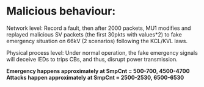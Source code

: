 # Malicious behaviour:

Network level: Record a fault, then after 2000 packets, MU1 modifies and replayed malicious SV packets (the first 30pkts with values*2) to fake emergency situation on 66kV (2 scenarios) following the KCL/KVL laws.

Physical process level: Under normal operation, the fake emergency signals will deceive IEDs to trips CBs, and thus, disrupt power transmission.

**Emergency happens approximately at SmpCnt = 500-700, 4500-4700**
**Attacks happen approximately at SmpCnt = 2500-2530, 6500-6530**